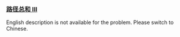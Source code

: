### [路径总和 III](https://leetcode.com/problems/6eUYwP)

<p>English description is not available for the problem. Please switch to Chinese.</p>

